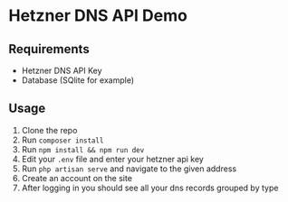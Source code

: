 # Hetzner DNS API Demo

## Requirements

- Hetzner DNS API Key
- Database (SQlite for example)

## Usage

1. Clone the repo
2. Run `composer install`
3. Run `npm install && npm run dev`
4. Edit your `.env` file and enter your hetzner api key
4. Run `php artisan serve` and navigate to the given address
5. Create an account on the site
6. After logging in you should see all your dns records grouped by type